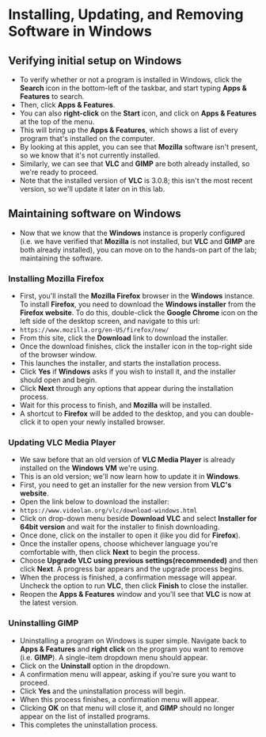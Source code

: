 # Installing, Updating, and Removing Software in Windows

## Verifying initial setup on Windows

* To verify whether or not a program is installed in Windows, click the **Search** icon in the bottom-left of the taskbar, and start typing **Apps & Features** to search. 
* Then, click **Apps & Features**. 
* You can also **right-click** on the **Start** icon, and click on **Apps & Features** at the top of the menu.
* This will bring up the **Apps & Features**, which shows a list of every program that's installed on the computer.
* By looking at this applet, you can see that **Mozilla** software isn't present, so we know that it's not currently installed. 
* Similarly, we can see that **VLC** and **GIMP** are both already installed, so we're ready to proceed. 
* Note that the installed version of **VLC** is 3.0.8; this isn't the most recent version, so we'll update it later on in this lab.

## Maintaining software on Windows

* Now that we know that the **Windows** instance is properly configured (i.e. we have verified that **Mozilla** is not installed, but **VLC** and **GIMP** are both already installed), you can move on to the hands-on part of the lab; maintaining the software.

### Installing Mozilla Firefox

* First, you'll install the **Mozilla Firefox** browser in the **Windows** instance. To install **Firefox**, you need to download the **Windows installer** from the **Firefox website**. To do this, double-click the **Google Chrome** icon on the left side of the desktop screen, and navigate to this url:
* `https://www.mozilla.org/en-US/firefox/new/`
* From this site, click the **Download** link to download the installer.
* Once the download finishes, click the installer icon in the top-right side of the browser window.
* This launches the installer, and starts the installation process. 
* Click **Yes** if **Windows** asks if you wish to install it, and the installer should open and begin.
* Click **Next** through any options that appear during the installation process. 
* Wait for this process to finish, and **Mozilla** will be installed. 
* A shortcut to **Firefox** will be added to the desktop, and you can double-click it to open your newly installed browser.

### Updating VLC Media Player

* We saw before that an old version of **VLC Media Player** is already installed on the **Windows VM** we're using. 
* This is an old version; we'll now learn how to update it in **Windows**. 
* First, you need to get an installer for the new version from **VLC's website**. 
* Open the link below to download the installer:
* `https://www.videolan.org/vlc/download-windows.html`
* Click on drop-down menu beside **Download VLC** and select **Installer for 64bit version** and wait for the installer to finish downloading.
* Once done, click on the installer to open it (like you did for **Firefox**).
* Once the installer opens, choose whichever language you're comfortable with, then click **Next** to begin the process.
* Choose **Upgrade VLC using previous settings(recommended)** and then click **Next**. A progress bar appears and the upgrade process begins.
* When the process is finished, a confirmation message will appear. Uncheck the option to run **VLC**, then click **Finish** to close the installer.
* Reopen the **Apps & Features** window and you'll see that **VLC** is now at the latest version.

### Uninstalling GIMP

* Uninstalling a program on Windows is super simple. Navigate back to **Apps & Features** and **right click** on the program you want to remove (i.e. **GIMP**). A single-item dropdown menu should appear.
* Click on the **Uninstall** option in the dropdown. 
* A confirmation menu will appear, asking if you're sure you want to proceed. 
* Click **Yes** and the uninstallation process will begin.
* When this process finishes, a confirmation menu will appear. 
* Clicking **OK** on that menu will close it, and **GIMP** should no longer appear on the list of installed programs.
* This completes the uninstallation process.
